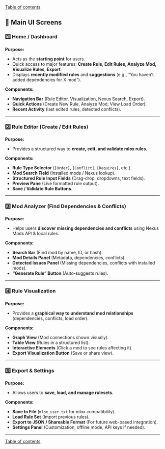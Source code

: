 [Table of contents](index.md)

## **📌 Main UI Screens**  

### **1️⃣ Home / Dashboard**
**Purpose:**  
- Acts as the **starting point** for users.  
- Quick access to major features: **Create Rule, Edit Rules, Analyze Mod, Visualize Rules, Export**.  
- Displays **recently modified rules** and **suggestions** (e.g., “You haven’t added dependencies for X mod”).  

**Components:**  
- **Navigation Bar** (Rule Editor, Visualization, Nexus Search, Export).  
- **Quick Actions** (Create New Rule, Analyze Mod, View Load Order).  
- **Recent Activity** (last edited rules, detected conflicts).  

---

### **2️⃣ Rule Editor (Create / Edit Rules)**
**Purpose:**  
- Provides a structured way to **create, edit, and validate mlox rules**.  

**Components:**  
- **Rule Type Selector** (`[Order]`, `[Conflict]`, `[Requires]`, etc.).  
- **Mod Search Field** (Installed mods / Nexus lookup).  
- **Structured Rule Input Fields** (Drag-drop, dropdowns, text fields).  
- **Preview Pane** (Live formatted rule output).  
- **Save / Validate Rule Buttons**.  

---

### **3️⃣ Mod Analyzer (Find Dependencies & Conflicts)**
**Purpose:**  
- Helps users **discover missing dependencies and conflicts** using Nexus Mods API & local rules.  

**Components:**  
- **Search Bar** (Find mod by name, ID, or hash).  
- **Mod Details Panel** (Metadata, dependencies, conflicts).  
- **Detected Issues Panel** (Missing dependencies, conflicts with installed mods).  
- **“Generate Rule” Button** (Auto-suggests rules).  

---

### **4️⃣ Rule Visualization**
**Purpose:**  
- Provides a **graphical way to understand mod relationships** (dependencies, conflicts, load order).  

**Components:**  
- **Graph View** (Mod connections shown visually).  
- **Table View** (Rules in a structured list).  
- **Interactive Elements** (Click a mod to see rules affecting it).  
- **Export Visualization Button** (Save or share view).  

---

### **5️⃣ Export & Settings**
**Purpose:**  
- Allows users to **save, load, and manage rulesets**.  

**Components:**  
- **Save to File** (`mlox_user.txt` for mlox compatibility).  
- **Load Rule Set** (Import previous rules).  
- **Export to JSON / Shareable Format** (For future web-based integration).  
- **Settings Panel** (Customization, offline mode, API keys if needed).  

---

[Table of contents](index.md)
